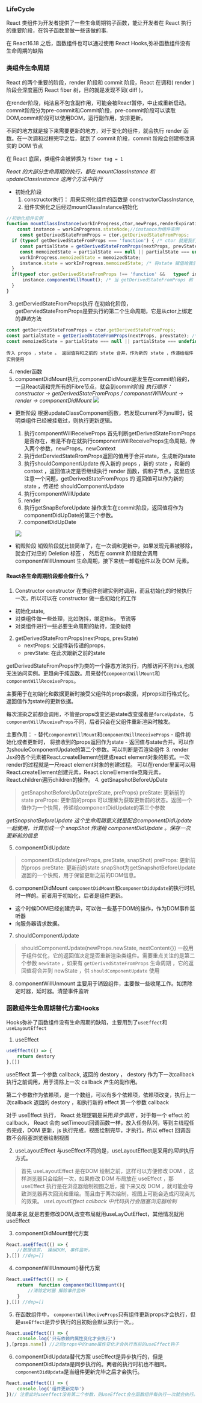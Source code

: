 ### LifeCycle

React 类组件为开发者提供了一些生命周期钩子函数，能让开发者在 React 执行的重要阶段，在钩子函数里做一些该做的事.

在 React16.18 之后，函数组件也可以通过使用 React Hooks,弥补函数组件没有生命周期的缺陷

###  类组件生命周期

React 的两个重要的阶段，render 阶段和 commit 阶段，React 在调和( render )阶段会深度遍历 React fiber 树，目的就是发现不同( diff )，

在render阶段，纯洁且不包含副作用，可能会被React暂停，中止或重新启动。
commit阶段分为pre-commit和Commit阶段，pre-commit阶段可以读取DOM,commit阶段可以使用DOM，运行副作用，安排更新。

不同的地方就是接下来需要更新的地方，对于变化的组件，就会执行 render 函数。在一次调和过程完毕之后，就到了 commit 阶段，commit 阶段会创建修改真实的 DOM 节点

在 React 底层，类组件会被转换为 `fiber tag = 1`

_React 的大部分生命周期的执行，都在 mountClassInstance 和 updateClassInstance 这两个方法中执行_


- 初始化阶段
  1. constructor执行： 用来实例化组件的函数是	constructorClassInstance,
  2. 组件实例化之后经过mountClassInstance初始化
```js
//初始化组件实例
function mountClassInstance(workInProgress,ctor,newProps,renderExpirationTime){
    const instance = workInProgress.stateNode;//instance为组件实例
     const getDerivedStateFromProps = ctor.getDerivedStateFromProps;
  if (typeof getDerivedStateFromProps === 'function') { /* ctor 就是我们写的类组件，获取类组件的静态防范 */
     const partialState = getDerivedStateFromProps(nextProps, prevState); /* 这个时候执行 getDerivedStateFromProps 生命周期 ，得到将合并的state */
     const memoizedState = partialState === null || partialState === undefined ? prevState : Object.assign({}, prevState, partialState); // 合并state
     workInProgress.memoizedState = memoizedState;
     instance.state = workInProgress.memoizedState; /* 将state 赋值给我们实例上，instance.state  就是我们在组件中 this.state获取的state*/
  }
  if(typeof ctor.getDerivedStateFromProps !== 'function' &&   typeof instance.getSnapshotBeforeUpdate !== 'function' && typeof instance.componentWillMount === 'function' ){
      instance.componentWillMount(); /* 当 getDerivedStateFromProps 和 getSnapshotBeforeUpdate 不存在的时候 ，执行 componentWillMount*/
  }
}
```
 3. getDerviedStateFromProps执行
	在初始化阶段，getDerviedStateFromProps是要执行的第二个生命周期，它是从ctor上绑定的*静态*方法
```js
const getDerivedStateFromProps = ctor.getDerivedStateFromProps;
const partialState = getDerivedStateFromProps(nextProps, prevState); /* 这个时候执行 getDerivedStateFromProps 生命周期 ，得到将合并的state */
const memoizedState = partialState === null || partialState === undefined ? prevState : Object.assign({}, prevState, partialState);
```
	传入 props ，state 。 返回值将和之前的 state 合并，作为新的 state ，传递给组件实例使用
  4. render函数
  5. componentDidMount执行,componentDidMount是发生在commit阶段的，一旦React调和完所有的Fibre节点，就会到commit阶段
*执行顺序：constructor -> getDerivedStateFromProps / componentWillMount -> render -> componentDidMount*
![](img/life-cycle-mount.png)


- 更新阶段
	根据updateClassComponent函数，若发现current不为null时，说明类组件已经被挂载过，则执行更新逻辑。
	1. 执行componentWillReceiveProps
		首先判断getDerivedStateFromProps是否存在，若是不存在就执行componentWillReceiveProps生命周期，传入两个参数，newProps，newContext
	2. 执行detDerviedStateRromProps返回的值用于合并state，生成新的state
	3. 执行shouldComponentUpdate
			传入新的 props ，新的 state ，和新的 context ，返回值决定是否继续执行 render 函数，调和子节点。这里应该注意一个问题，getDerivedStateFromProps 的			返回值可以作为新的 state ，传递给 shouldComponentUpdate 
	4. 执行componentWillUpdate
	5. render
	6. 执行getSnapBeforeUpdate
			操作发生在commit阶段，返回值将作为componentDidUpDate的第三个参数。
	7. componetDidUpDate
			
  ![](img/life-cycle-update.png)
	
 - 销毁阶段
销毁阶段就比较简单了，在一次调和更新中，如果发现元素被移除，就会打对应的 Deletion 标签 ，
然后在 commit 阶段就会调用 componentWillUnmount 生命周期，接下来统一卸载组件以及 DOM 元素。
	
#### React各生命周期阶段都会做什么？
1. Constructor
constructor 在类组件创建实例时调用，而且初始化的时候执行一次，所以可以在 constructor 做一些初始化的工作
- 初始化state,
- 对类组件做一些处理，比如防抖，绑定this， 节流等
- 对类组件进行一些必要生命周期的劫持，渲染劫持
2. getDerivedStateFromProps(nextProps, prevState)
	- nextProps: 父组件新传递的props，
	- prevState: 在此次跟新之前的state

getDerivedStateFromProps作为类的一个静态方法执行，内部访问不到this,也就无法访问实例。更趋向于纯函数。用来替代`componentWillMount`和`componentWillReceiveProps`。

主要用于在初始化和数据更新时接受父组件的props数据，对props进行格式化。返回值作为state的更新依据。

每次渲染之前都会调用，不管是props改变还是state改变或者是`forceUpdate`，与`componentWillReceiveProps`不同，后者只会在父组件重新渲染时触发。

主要作用：
	- 替代`componentWillMount`和`componentWillReceiveProps`
	- 组件初始化或者更新时，	将接收到的props返回作为state
	- 返回值与state合并。可以作为shouleComponentUpdate的第二个参数。可以判断是否渲染组件
3. render
Jsx的各个元素被React.createElement创建成react element对象的形式。一次render的过程就是一尺react element对象的创建过程。
可以在render里面可以用React.createElement创建元素，React.cloneElementle克隆元素，React.children遍历children的操作。
4. getSnapshotBeforeUpDate
> getSnapshotBeforeUpDate(preState, preProps)
> preState: 更新前的state
> preProps: 更新前的props
可以理解为获取更新前的状态。返回一个值作为一个快照，传递给componentDidUpdate的第三个参数

*getSnapshotBeforeUpdate 这个生命周期意义就是配合componentDidUpdate 一起使用，计算形成一个 snapShot 传递给 componentDidUpdate 。保存一次更新前的信息*

5. componentDidUpdate
> componentDidUpdate(preProps, preState, snapShot)
> preProps: 更新前的props
> preState: 更新前的state
> snapShot为getSnapshotBeforeUpdate返回的一个快照，用于保留更新之前的DOM信息。

6. componentDidMount
`componentDidMount`和`componentDidUpdate`的执行时机时一样的。前者用于初始化，后者是组件更新。
- 这个时候DOM已经创建完毕，可以做一些基于DOM的操作，作为DOM事件监听器
- 向服务器请求数据。


7. shouldComponentUpdate
> shouldComponentUpdate(newProps.newState, nextContent{})
一般用于组件优化，它的返回值决定是否重新渲染类组件。需要重点关注的是第二个参数 `newState` ，如果有 `getDerivedStateFromProps` 生命周期 ，它的返回值将合并到 newState ，供 `shouldComponentUpdate` 使用

8. componentWillUnmount
主要用于销毁组件，主要做一些收尾工作。如清除定时器，延时器。清楚事件监听

### 函数组件生命周期替代方案Hooks

Hooks弥补了函数组件没有生命周期的缺陷，主要用到了`useEffect`和`useLayoutEffect`

1. useEffect
```js
useEffect(() => {
	return destory
},[])
```
useEffect 第一个参数 callback, 返回的 destory ， destory 作为下一次callback执行之前调用，用于清除上一次 callback 产生的副作用。

第二个参数作为依赖项，是一个数组，可以有多个依赖项，依赖项改变，执行上一次callback 返回的 destory ，和执行新的 effect 第一个参数 callback 

对于 useEffect 执行， React 处理逻辑是采用*异步调用* ，对于每一个 effect 的 callback， React 会向 setTimeout回调函数一样，放入任务队列，等到主线程任务完成，DOM 更新，js 执行完成，视图绘制完毕，才执行。所以 effect 回调函数不会阻塞浏览器绘制视图

2. useLayoutEffect
与useEffect不同的是，useLayoutEffect是采用的*同步*执行方式。
>首先 useLayoutEffect 是在DOM 绘制之前，这样可以方便修改 DOM ，这样浏览器只会绘制一次，如果修改 DOM 布局放在 useEffect ，那 useEffect 执行是在浏览器绘制视图之后，接下来又改 DOM ，就可能会导致浏览器再次回流和重绘。而且由于两次绘制，视图上可能会造成闪现突兀的效果。
*useLayoutEffect callback 中代码执行会阻塞浏览器绘制*

简单来说,就是若要修改DOM,改变布局就用useLayOutEffect，其他情况就用useEffect


3. componentDidMount替代方案
```js
React.useEffect(() => {
	//数据请求， 操纵DOM, 事件监听， 
},[]) //dep=[]
```

4. componentWillUnmount()替代方案
```js
React.useEffect(() => {
	return  function componentWillUnmpunt(){
		//清除定时器 解除事件监听
	}
},[]) //dep=[]
```

5. 在函数组件中， `componentWillReciveProps`只有组件更新props才会执行，但是`useEffect`是异步执行的且初始会默认执行一次。。
```js
React.useEffect(() => {
	console.log('只有依赖的属性变化才会执行')
},[props.name]) //之后props中的name属性变化才会执行当前的useEffect钩子
```

6. componentDidUpdata替代方案
useEffect是异步执行的，但是componentDidUpdata是同步执行的。两者的执行时机也不相同。`componentDidUpdata`是当组件更新完毕之后才会执行。
```js
React.useEffect(() => {
	console.log('组件更新完毕')
})// 注意此时useeffect没有第二个参数，则useEffect会在函数组件每执行一次就会执行。
```




